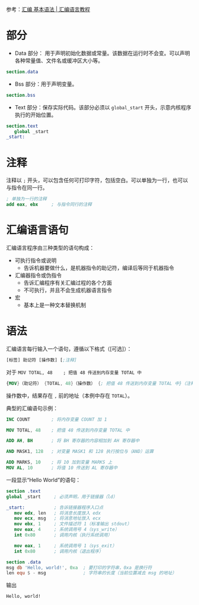 参考：[汇编 基本语法 | 汇编语言教程](https://www.w3ccoo.com/assembly/assembly_basic_syntax.html)
# 部分
- Data 部分： 用于声明初始化数据或常量。该数据在运行时不会变。可以声明各种常量值、文件名或缓冲区大小等。
```NASM
section.data
```
- Bss 部分：用于声明变量。
```NASM
section.bss
```
- Text 部分：保存实际代码。该部分必须以 `global_start` 开头，示意内核程序执行的开始位置。
```NASM
section.text
   global _start
_start:
```
# 注释
注释以 `;` 开头，可以包含任何可打印字符，包括空白。可以单独为一行，也可以与指令在同一行。
```NASM
; 单独为一行的注释
add eax, ebx     ; 与指令同行的注释
```
# 汇编语言语句
汇编语言程序由三种类型的语句构成：
- 可执行指令或说明
	- 告诉机器要做什么，是机器指令的助记符，编译后等同于机器指令
- 汇编器指令或伪指令
	- 告诉汇编程序有关汇编过程的各个方面
	- 不可执行，并且不会生成机器语言指令
- 宏
	- 基本上是一种文本替换机制
# 语法
汇编语言每行输入一个语句，遵循以下格式（\[可选]）：
```NASM
[标签] 助记符 [操作数] [;注释]
```
对于 `MOV TOTAL, 48    ; 把值 48 传送到内存变量 TOTAL 中`
```NASM
{MOV}（助记符） {TOTAL, 48}（操作数） {; 把值 48 传送到内存变量 TOTAL 中}（注释）
```
操作数中，结果存在 `,` 前的地址（本例中存在 `TOTAL`）。

典型的汇编语句示例：
```NASM
INC COUNT        ; 将内存变量 COUNT 加 1

MOV TOTAL, 48    ; 把值 48 传送到内存变量 TOTAL 中

ADD AH, BH       ; 将 BH 寄存器的内容相加到 AH 寄存器中

AND MASK1, 128   ; 对变量 MASK1 和 128 执行按位与（AND）运算

ADD MARKS, 10    ; 将 10 加到变量 MARKS 上
MOV AL, 10       ; 将值 10 传送到 AL 寄存器中
```

一段显示“Hello World”的语句：
```NASM
section .text
global _start     ; 必须声明，用于链接器（ld）

_start:           ; 告诉链接器程序入口点
   mov edx, len   ; 将消息长度放入 edx
   mov ecx, msg   ; 将消息地址放入 ecx
   mov ebx, 1     ; 文件描述符 1（标准输出 stdout）
   mov eax, 4     ; 系统调用号 4（sys_write）
   int 0x80       ; 调用内核（执行系统调用）

   mov eax, 1     ; 系统调用号 1（sys_exit）
   int 0x80       ; 调用内核（退出程序）

section .data
msg db 'Hello, world!', 0xa  ; 要打印的字符串，0xa 是换行符
len equ $ - msg              ; 字符串的长度（当前位置减去 msg 的地址）
```
输出
```
Hello, world!

```
